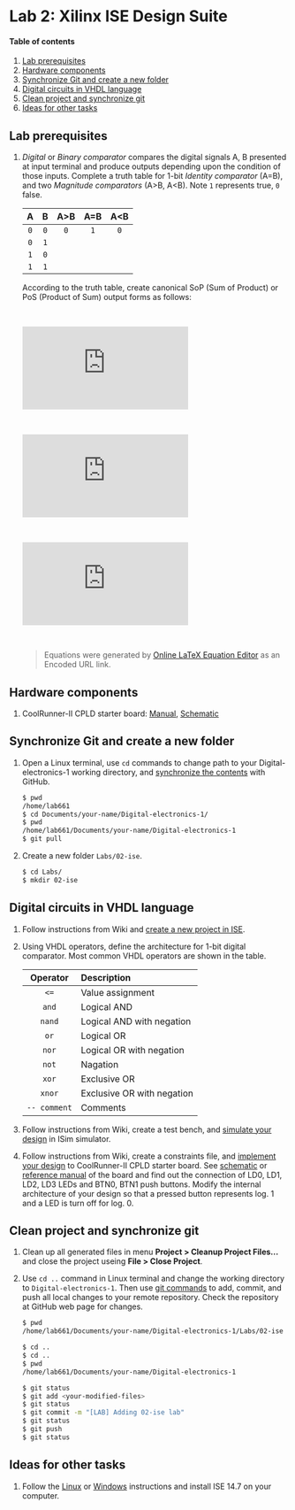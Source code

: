 # Lab 2: Xilinx ISE Design Suite

#### Table of contents

1. [Lab prerequisites](#Lab-prerequisites)
2. [Hardware components](#Hardware-components)
3. [Synchronize Git and create a new folder](#Synchronize-Git-and-create-a-new-folder)
4. [Digital circuits in VHDL language](#Digital-circuits-in-VHDL-language)
5. [Clean project and synchronize git](#Clean-project-and-synchronize-git)
6. [Ideas for other tasks](#Ideas-for-other-tasks)


## Lab prerequisites

1. *Digital* or *Binary comparator* compares the digital signals A, B presented at input terminal and produce outputs depending upon the condition of those inputs. Complete a truth table for 1-bit *Identity comparator* (A=B), and two *Magnitude comparators* (A>B, A<B). Note `1` represents true, `0` false.

    | **A** | **B** | **A>B** | **A=B** | **A<B** |
    | :-: | :-: | :-: | :-: | :-: |
    | `0` | `0` | `0` | `1` | `0` |
    | `0` | `1` |  |   |   |
    | `1` | `0` |  |   |   |
    | `1` | `1` |  |   |   |

    According to the truth table, create canonical SoP (Sum of Product) or PoS (Product of Sum) output forms as follows:

    &nbsp;

    ![equation](https://latex.codecogs.com/gif.latex?y_%7BA%3EB%7D%5E%7BSoP%7D%3D)

    &nbsp;
    
    ![equation](https://latex.codecogs.com/gif.latex?y_%7BA%3DB%7D%5E%7BSoP%7D%3D)
    
    &nbsp;
    
    ![equation](https://latex.codecogs.com/gif.latex?y_%7BA%3CB%7D%5E%7BPoS%7D%3D)
    
    &nbsp;

    > Equations were generated by [Online LaTeX Equation Editor](https://www.codecogs.com/latex/eqneditor.php) as an Encoded URL link.
    >


## Hardware components

1. CoolRunner-II CPLD starter board: [Manual](../../Docs/coolrunner-ii_rm.pdf), [Schematic](../../Docs/coolrunner-ii_sch.pdf)


## Synchronize Git and create a new folder

1. Open a Linux terminal, use `cd` commands to change path to your Digital-electronics-1 working directory, and [synchronize the contents](https://github.com/joshnh/Git-Commands) with GitHub.

    ```bash
    $ pwd
    /home/lab661
    $ cd Documents/your-name/Digital-electronics-1/
    $ pwd
    /home/lab661/Documents/your-name/Digital-electronics-1
    $ git pull
    ```

2. Create a new folder `Labs/02-ise`.

    ```bash
    $ cd Labs/
    $ mkdir 02-ise
    ```


## Digital circuits in VHDL language

1. Follow instructions from Wiki and [create a new project in ISE](https://github.com/tomas-fryza/Digital-electronics-1/wiki/How-to-create-a-new-project-in-ISE).

2. Using VHDL operators, define the architecture for 1-bit digital comparator. Most common VHDL operators are shown in the table.

    | **Operator** | **Description** |
    | :-: | :-- |
    | `<=` | Value assignment |
    | `and` | Logical AND |
    | `nand` | Logical AND with negation |
    | `or` | Logical OR |
    | `nor` | Logical OR with negation |
    | `not` | Nagation |
    | `xor` | Exclusive OR |
    | `xnor` | Exclusive OR with negation |
    | `-- comment` | Comments |

3. Follow instructions from Wiki, create a test bench, and [simulate your design](https://github.com/tomas-fryza/Digital-electronics-1/wiki/How-to-Simulate-Your-Design-in-ISE) in ISim simulator.

4. Follow instructions from Wiki, create a constraints file, and [implement your design](XXXX) to CoolRunner-II CPLD starter board. See [schematic](../../Docs/coolrunner-ii_sch.pdf) or [reference manual](../../Docs/coolrunner-ii_rm.pdf) of the board and find out the connection of LD0, LD1, LD2, LD3 LEDs and BTN0, BTN1 push buttons. Modify the internal architecture of your design so that a pressed button represents log. 1 and a LED is turn off for log. 0.


## Clean project and synchronize git

1. Clean up all generated files in menu **Project > Cleanup Project Files...** and close the project useing **File > Close Project**.

2. Use `cd ..` command in Linux terminal and change the working directory to `Digital-electronics-1`. Then use [git commands](https://github.com/joshnh/Git-Commands) to add, commit, and push all local changes to your remote repository. Check the repository at GitHub web page for changes.

    ```bash
    $ pwd
    /home/lab661/Documents/your-name/Digital-electronics-1/Labs/02-ise

    $ cd ..
    $ cd ..
    $ pwd
    /home/lab661/Documents/your-name/Digital-electronics-1

    $ git status
    $ git add <your-modified-files>
    $ git status
    $ git commit -m "[LAB] Adding 02-ise lab"
    $ git status
    $ git push
    $ git status
    ```


## Ideas for other tasks

1. Follow the [Linux](xxx) or [Windows](https://www.xilinx.com/support/download/index.html/content/xilinx/en/downloadNav/vivado-design-tools/archive-ise.html) instructions and install ISE 14.7 on your computer.
